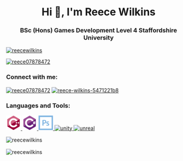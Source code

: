 <h1 align="center">Hi 👋, I'm Reece Wilkins</h1>
<h3 align="center">BSc (Hons) Games Development Level 4 Staffordshire University</h3>

<p align="left"> <a href="https://github.com/ryo-ma/github-profile-trophy"><img src="https://github-profile-trophy.vercel.app/?username=reecewilkins" alt="reecewilkins" /></a> </p>

<p align="left"> <a href="https://twitter.com/reece07878472" target="blank"><img src="https://img.shields.io/twitter/follow/reece07878472?logo=twitter&style=for-the-badge" alt="reece07878472" /></a> </p>

<h3 align="left">Connect with me:</h3>
<p align="left">
<a href="https://twitter.com/reece07878472" target="blank"><img align="center" src="https://raw.githubusercontent.com/rahuldkjain/github-profile-readme-generator/master/src/images/icons/Social/twitter.svg" alt="reece07878472" height="30" width="40" /></a>
<a href="https://linkedin.com/in/reece-wilkins-5471221b8" target="blank"><img align="center" src="https://raw.githubusercontent.com/rahuldkjain/github-profile-readme-generator/master/src/images/icons/Social/linked-in-alt.svg" alt="reece-wilkins-5471221b8" height="30" width="40" /></a>
</p>

<h3 align="left">Languages and Tools:</h3>
<p align="left"> <a href="https://www.w3schools.com/cpp/" target="_blank" rel="noreferrer"> <img src="https://raw.githubusercontent.com/devicons/devicon/master/icons/cplusplus/cplusplus-original.svg" alt="cplusplus" width="40" height="40"/> </a> <a href="https://www.w3schools.com/cs/" target="_blank" rel="noreferrer"> <img src="https://raw.githubusercontent.com/devicons/devicon/master/icons/csharp/csharp-original.svg" alt="csharp" width="40" height="40"/> </a> <a href="https://www.photoshop.com/en" target="_blank" rel="noreferrer"> <img src="https://raw.githubusercontent.com/devicons/devicon/master/icons/photoshop/photoshop-line.svg" alt="photoshop" width="40" height="40"/> </a> <a href="https://unity.com/" target="_blank" rel="noreferrer"> <img src="https://www.vectorlogo.zone/logos/unity3d/unity3d-icon.svg" alt="unity" width="40" height="40"/> </a> <a href="https://unrealengine.com/" target="_blank" rel="noreferrer"> <img src="https://raw.githubusercontent.com/kenangundogan/fontisto/036b7eca71aab1bef8e6a0518f7329f13ed62f6b/icons/svg/brand/unreal-engine.svg" alt="unreal" width="40" height="40"/> </a> </p>

<p><img align="center" src="https://github-readme-stats.vercel.app/api/top-langs?username=reecewilkins&show_icons=true&locale=en&layout=compact" alt="reecewilkins" /></p>

<p><img align="center" src="https://github-readme-streak-stats.herokuapp.com/?user=reecewilkins&" alt="reecewilkins" /></p>
